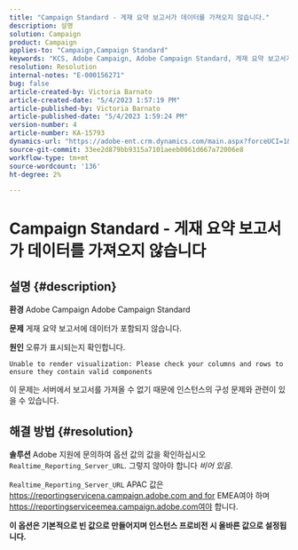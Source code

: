```yaml
---
title: "Campaign Standard - 게재 요약 보고서가 데이터를 가져오지 않습니다."
description: 설명
solution: Campaign
product: Campaign
applies-to: "Campaign,Campaign Standard"
keywords: "KCS, Adobe Campaign, Adobe Campaign Standard, 게재 요약 보고서가 데이터를 가져오지 않습니다. 문제 해결, Realtime_Reporting_Server_URL"
resolution: Resolution
internal-notes: "E-000156271"
bug: false
article-created-by: Victoria Barnato
article-created-date: "5/4/2023 1:57:19 PM"
article-published-by: Victoria Barnato
article-published-date: "5/4/2023 1:59:24 PM"
version-number: 4
article-number: KA-15793
dynamics-url: "https://adobe-ent.crm.dynamics.com/main.aspx?forceUCI=1&pagetype=entityrecord&etn=knowledgearticle&id=999b4e90-83ea-ed11-a7c6-6045bd0065f9"
source-git-commit: 33ee2d879bb9315a7101aeeb0061d667a72006e8
workflow-type: tm+mt
source-wordcount: '136'
ht-degree: 2%

---
```


# Campaign Standard - 게재 요약 보고서가 데이터를 가져오지 않습니다

## 설명 {#description}


<b>환경</b>
Adobe Campaign Adobe Campaign Standard

<b>문제</b>
게재 요약 보고서에 데이터가 포함되지 않습니다.

<b>원인</b>
오류가 표시되는지 확인합니다.


```
Unable to render visualization: Please check your columns and rows to ensure they contain valid components
```


이 문제는 서버에서 보고서를 가져올 수 없기 때문에 인스턴스의 구성 문제와 관련이 있을 수 있습니다.


## 해결 방법 {#resolution}


<b>솔루션</b>
Adobe 지원에 문의하여 옵션 값의 값을 확인하십시오 `Realtime_Reporting_Server_URL`. 그렇지 않아야 합니다 *비어 있음*.

`Realtime_Reporting_Server_URL` APAC 값은 https://reportingservicena.campaign.adobe.com and for EMEA여야 하며 https://reportingserviceemea.campaign.adobe.com여야 합니다.

<b>이 옵션은 기본적으로 빈 값으로 만들어지며 인스턴스 프로비전 시 올바른 값으로 설정됩니다.</b>
